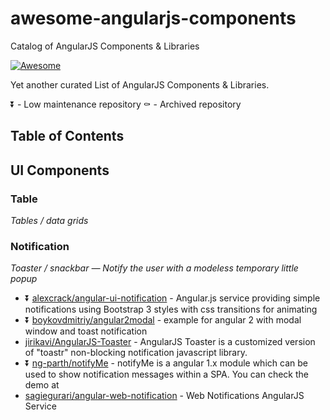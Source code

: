 # awesome-angularjs-components
Catalog of AngularJS Components & Libraries

[![Awesome](https://cdn.rawgit.com/sindresorhus/awesome/d7305f38d29fed78fa85652e3a63e154dd8e8829/media/badge.svg)](https://github.com/sindresorhus/awesome)

Yet another curated List of AngularJS Components & Libraries.

:arrow_double_down: - Low maintenance repository
:coffin: - Archived repository

## Table of Contents

## UI Components

### Table

*Tables / data grids*

### Notification

*Toaster / snackbar — Notify the user with a modeless temporary little popup*

- :arrow_double_down: [alexcrack/angular-ui-notification](https://github.com/alexcrack/angular-ui-notification) - Angular.js service providing simple notifications using Bootstrap 3 styles with css transitions for animating
- :arrow_double_down: [boykovdmitriy/angular2modal](https://github.com/boykovdmitriy/angular2modal) - example for angular 2 with modal window and toast notification
- [jirikavi/AngularJS-Toaster](https://github.com/jirikavi/AngularJS-Toaster) - AngularJS Toaster is a customized version of "toastr" non-blocking notification javascript library.
- :arrow_double_down: [ng-parth/notifyMe](https://github.com/ng-parth/notifyMe) - notifyMe is a angular 1.x module which can be used to show notification messages within a SPA. You can check the demo at
- [sagiegurari/angular-web-notification](https://github.com/sagiegurari/angular-web-notification) - Web Notifications AngularJS Service
